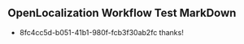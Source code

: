 ## OpenLocalization Workflow Test MarkDown
* 8fc4cc5d-b051-41b1-980f-fcb3f30ab2fc thanks!

<!--HONumber=Sep16_HO1-->



